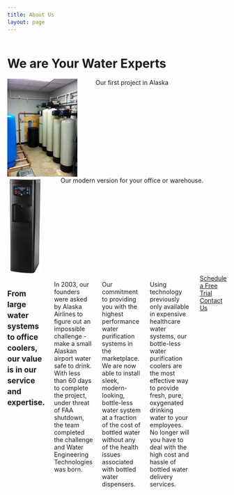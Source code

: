 ```yaml
---
title: About Us
layout: page
---
```

<div class="row">
<div class="large-12 columns">
<h1>We are Your Water Experts</h1>
</div>
</div>


<div class="row spacer">
<div class="large-3 medium-3 small-12 columns text-center">
<div class="row">
<div class="large-12 medium-12 small-6 columns text-center">
<img src="/images/alaska-project.jpg" style="max-height: 225px; width: auto;" alt="Our first big project in Alaska"><br/>
<span class="caption">Our first project in Alaska</span>
</div>
<div class="large-12 medium-12 small-6 columns text-center">
<img src="/images/water-cooler.jpg" style="max-height: 225px; width: auto;" alt="Modern Bottle-less Water System"><br/>
<span class="caption">Our modern version for your office or warehouse.</span>
</div>
</div>





</div>
<div class="large-9 medium-9 small-12 columns">
<h2 class="subheading" style="line-height: auto;"><small>From large water systems to office coolers, our value is in our service and expertise.</small></h2>
<p>In 2003, our founders were asked by Alaska Airlines to figure out an impossible challenge - make a small Alaskan airport water safe to drink. With less than 60 days to complete the project, under threat of FAA shutdown, the team completed the challenge and Water Engineering Technologies was born.</p>


<p>Our commitment to providing you with the highest performance water purification systems in the marketplace. We are now able to install sleek, modern-looking, bottle-less water system at a fraction of the cost of bottled water without any of the health issues associated with bottled water dispensers.</p>

<p>Using technology previously only available in expensive healthcare water systems, our bottle-less water purification coolers are the most effective way to provide fresh, pure, oxygenated drinking water to your employees. No longer will you have to deal with the high cost and hassle of bottled water delivery services.</p>

<div class="row spacer">
<div class="large-6 medium-6 small-6 columns text-center">
<a href="/free-trial.html" class="button small">Schedule a Free Trial</a>
</div>
<div class="large-6 medium-6 small-6 columns text-center">
<a href="/free-trial.html" class="button small">Contact Us</a>

</div>
</div>
</div>
</div>
